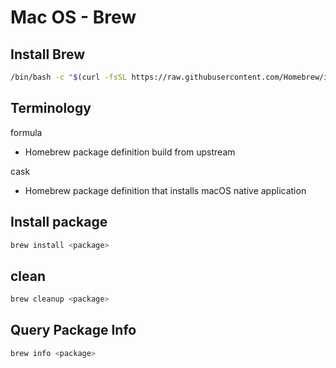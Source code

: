 # Mac OS - Brew

## Install Brew

```sh
/bin/bash -c "$(curl -fsSL https://raw.githubusercontent.com/Homebrew/install/HEAD/install.sh)"
```


## Terminology

formula

- Homebrew package definition build from upstream

cask

- Homebrew package definition that installs macOS native application

## Install package

```sh
brew install <package>
```

## clean

```sh
brew cleanup <package>
```

## Query Package Info

```sh
brew info <package>
```
